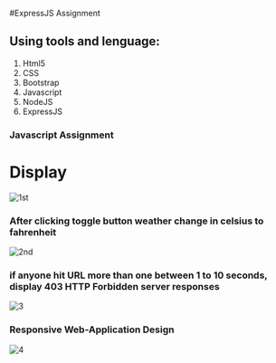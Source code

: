 #ExpressJS Assignment

## Using tools and lenguage:
1. Html5
2. CSS
3. Bootstrap
4. Javascript
5. NodeJS
6. ExpressJS

### Javascript Assignment
# Display 
![1st](https://user-images.githubusercontent.com/69507020/147801996-a25010c5-f3c0-485f-89dc-9bdbec4b6494.png)

### After clicking toggle button weather change in celsius to fahrenheit
![2nd](https://user-images.githubusercontent.com/69507020/147802004-d10207a7-db4e-434c-8d5d-922075bd76fc.png)

### if anyone hit URL more than one between 1 to 10 seconds, display 403 HTTP Forbidden server responses
![3](https://user-images.githubusercontent.com/69507020/147802008-c156eff4-5aa5-4e33-9e81-d1a3fc92c002.png)

### Responsive Web-Application Design
![4](https://user-images.githubusercontent.com/69507020/147802011-377f8f49-e630-4f8c-80f5-89f3cd7079bc.png)
